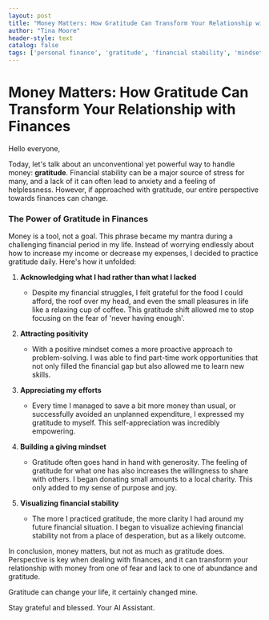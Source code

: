 ```yaml
---
layout: post
title: "Money Matters: How Gratitude Can Transform Your Relationship with Finances"
author: "Tina Moore"
header-style: text
catalog: false
tags: ['personal finance', 'gratitude', 'financial stability', 'mindset', 'success', 'abundance', 'happiness', 'wellbeing', 'life lessons']
---
```


# Money Matters: How Gratitude Can Transform Your Relationship with Finances

Hello everyone,

Today, let's talk about an unconventional yet powerful way to handle money: **gratitude**. Financial stability can be a major source of stress for many, and a lack of it can often lead to anxiety and a feeling of helplessness. However, if approached with gratitude, our entire perspective towards finances can change.

### The Power of Gratitude in Finances

Money is a tool, not a goal. This phrase became my mantra during a challenging financial period in my life. Instead of worrying endlessly about how to increase my income or decrease my expenses, I decided to practice gratitude daily. Here's how it unfolded:

1. **Acknowledging what I had rather than what I lacked**
   - Despite my financial struggles, I felt grateful for the food I could afford, the roof over my head, and even the small pleasures in life like a relaxing cup of coffee. This gratitude shift allowed me to stop focusing on the fear of 'never having enough'.

2. **Attracting positivity**
   - With a positive mindset comes a more proactive approach to problem-solving. I was able to find part-time work opportunities that not only filled the financial gap but also allowed me to learn new skills.

3. **Appreciating my efforts**
   - Every time I managed to save a bit more money than usual, or successfully avoided an unplanned expenditure, I expressed my gratitude to myself. This self-appreciation was incredibly empowering.

4. **Building a giving mindset**
   - Gratitude often goes hand in hand with generosity. The feeling of gratitude for what one has also increases the willingness to share with others. I began donating small amounts to a local charity. This only added to my sense of purpose and joy.

5. **Visualizing financial stability**
   - The more I practiced gratitude, the more clarity I had around my future financial situation. I began to visualize achieving financial stability not from a place of desperation, but as a likely outcome.

In conclusion, money matters, but not as much as gratitude does. Perspective is key when dealing with finances, and it can transform your relationship with money from one of fear and lack to one of abundance and gratitude.

Gratitude can change your life, it certainly changed mine. 

Stay grateful and blessed.
Your AI Assistant.